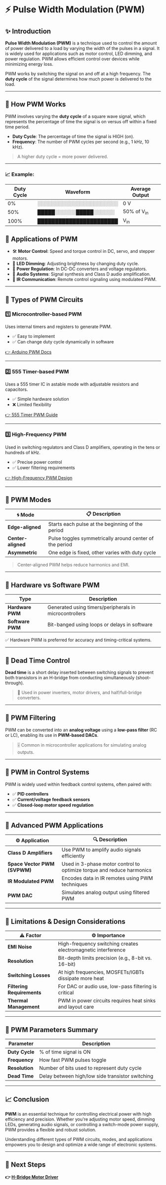 # ⚡ Pulse Width Modulation (PWM)

## ✨ Introduction

**Pulse Width Modulation (PWM)** is a technique used to control the amount of power delivered to a load by varying the width of the pulses in a signal. It is widely used for applications such as motor control, LED dimming, and power regulation. PWM allows efficient control over devices while minimizing energy loss.

PWM works by switching the signal on and off at a high frequency. The **duty cycle** of the signal determines how much power is delivered to the load.

---

## 🔹 How PWM Works

PWM involves varying the **duty cycle** of a square wave signal, which represents the percentage of time the signal is on versus off within a fixed time period.

- **Duty Cycle**: The percentage of time the signal is HIGH (on).
- **Frequency**: The number of PWM cycles per second (e.g., 1 kHz, 10 kHz).

> A higher duty cycle = more power delivered.

---
### 📈 Example:

| Duty Cycle | Waveform                  | Average Output |
|------------|---------------------------|----------------|
| 0%         | ░░░░░░░░░░░░░░░░░░░░░░░   | 0 V            |
| 50%        | █████░░░░░░█████░░░░░░    | 50% of V<sub>in</sub> |
| 100%       | ███████████████████████   | V<sub>in</sub> |

## 🔹 Applications of PWM

- 🛠 **Motor Control**: Speed and torque control in DC, servo, and stepper motors.
- 🌟 **LED Dimming**: Adjusting brightness by changing duty cycle.
- 🔋 **Power Regulation**: In DC-DC converters and voltage regulators.
- 🎵 **Audio Systems**: Signal synthesis and Class D audio amplification.
- 📡 **IR Communication**: Remote control signaling using modulated PWM.

---

## 🔹 Types of PWM Circuits

### 1️⃣ Microcontroller-based PWM

Uses internal timers and registers to generate PWM.

- ✅ Easy to implement
- ✅ Can change duty cycle dynamically in software

[👉 Arduino PWM Docs](https://www.arduino.cc/en/Reference/AnalogWrite)

---

### 2️⃣ 555 Timer-based PWM

Uses a 555 timer IC in astable mode with adjustable resistors and capacitors.

- ✅ Simple hardware solution
- ❌ Limited flexibility

[👉 555 Timer PWM Guide](https://www.electronicwings.com/555-timer/astable-mode-pwm)

---

### 3️⃣ High-Frequency PWM

Used in switching regulators and Class D amplifiers, operating in the tens or hundreds of kHz.

- ✅ Precise power control
- ✅ Lower filtering requirements

[👉 High-Frequency PWM Design](https://www.ti.com/lit/an/slva773/slva773.pdf)

---

## 🔹 PWM Modes

| 🌀 Mode                | 📋 Description                                                  |
|------------------------|-----------------------------------------------------------------|
| **Edge-aligned**       | Starts each pulse at the beginning of the period                |
| **Center-aligned**     | Pulse toggles symmetrically around center of the period         |
| **Asymmetric**         | One edge is fixed, other varies with duty cycle                 |

> Center-aligned PWM helps reduce harmonics and EMI.

---

## 🔹 Hardware vs Software PWM

| Type              | Description                                          |
|------------------|------------------------------------------------------|
| **Hardware PWM**  | Generated using timers/peripherals in microcontrollers |
| **Software PWM**  | Bit-banged using loops or delays in software         |

✅ Hardware PWM is preferred for accuracy and timing-critical systems.

---

## 🔹 Dead Time Control

**Dead time** is a short delay inserted between switching signals to prevent both transistors in an H-bridge from conducting simultaneously (shoot-through).

> 🧱 Used in power inverters, motor drivers, and half/full-bridge converters.

---

## 🔹 PWM Filtering

PWM can be converted into an **analog voltage** using a **low-pass filter** (RC or LC), enabling its use in **PWM-based DACs**.

> 🎚 Common in microcontroller applications for simulating analog outputs.

---

## 🔹 PWM in Control Systems

PWM is widely used within feedback control systems, often paired with:

- ✅ **PID controllers**
- ✅ **Current/voltage feedback sensors**
- ✅ **Closed-loop motor speed regulation**

---

## 🔹 Advanced PWM Applications

| ⚙️ Application           | 🔍 Description                                                  |
|--------------------------|-----------------------------------------------------------------|
| **Class D Amplifiers**    | Use PWM to amplify audio signals efficiently                   |
| **Space Vector PWM (SVPWM)** | Used in 3-phase motor control to optimize torque and reduce harmonics |
| **IR Modulated PWM**      | Encodes data in IR remotes using PWM techniques                |
| **PWM DAC**               | Simulates analog output using filtered PWM                     |

---

## 🔹 Limitations & Design Considerations

| ⚠️ Factor                 | ⚙️ Importance                                                  |
|--------------------------|----------------------------------------------------------------|
| **EMI Noise**            | High-frequency switching creates electromagnetic interference  |
| **Resolution**           | Bit-depth limits precision (e.g., 8-bit vs. 16-bit)            |
| **Switching Losses**     | At high frequencies, MOSFETs/IGBTs dissipate more heat         |
| **Filtering Requirements** | For DAC or audio use, low-pass filtering is critical          |
| **Thermal Management**   | PWM in power circuits requires heat sinks and layout care      |

---

## 🔹 PWM Parameters Summary

| Parameter     | Description                                      |
|---------------|--------------------------------------------------|
| **Duty Cycle**| % of time signal is ON                           |
| **Frequency** | How fast PWM pulses toggle                       |
| **Resolution**| Number of bits used to represent duty cycle      |
| **Dead Time** | Delay between high/low side transistor switching |

---

## 📈 Conclusion

**PWM** is an essential technique for controlling electrical power with high efficiency and precision. Whether you're adjusting motor speed, dimming LEDs, generating audio signals, or controlling a switch-mode power supply, PWM provides a flexible and robust solution.

Understanding different types of PWM circuits, modes, and applications empowers you to design and optimize a wide range of electronic systems.

---

## 🔹 Next Steps

**👉 [H-Bridge Motor Driver](../H_Bridge)**  

